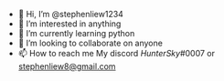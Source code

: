 - 👋 Hi, I’m @stephenliew1234
- 👀 I’m interested in anything
- 🌱 I’m currently learning python 
- 💞️ I’m looking to collaborate on anyone
- 📫 How to reach me My discord _HunterSky_#0007 or stephenliew8@gmail.com

<!---
stephenliew1234/stephenliew1234 is a ✨ special ✨ repository because its `README.md` (this file) appears on your GitHub profile.
You can click the Preview link to take a look at your changes.
--->
